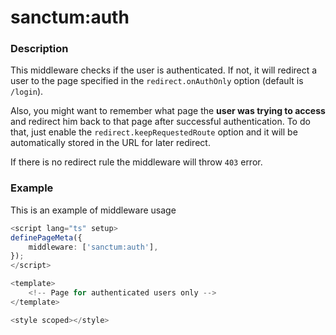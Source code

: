 # sanctum:auth

### Description

This middleware checks if the user is authenticated. If not, it will redirect a user to the page specified in the `redirect.onAuthOnly` option (default is `/login`).

Also, you might want to remember what page the **user was trying to access** and redirect him back to that page after successful authentication. To do that, just enable the `redirect.keepRequestedRoute` option and it will be automatically stored in the URL for later redirect.

If there is no redirect rule the middleware will throw `403` error.

### Example

This is an example of middleware usage

```typescript
<script lang="ts" setup>
definePageMeta({
    middleware: ['sanctum:auth'],
});
</script>

<template>
    <!-- Page for authenticated users only -->
</template>

<style scoped></style>
```
